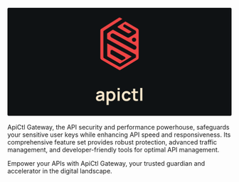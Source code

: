 ![ApiCtl Gateway logo overlaid on white](/profile/banner.png)

ApiCtl Gateway, the API security and performance powerhouse, safeguards your sensitive user keys while enhancing API speed and responsiveness. Its comprehensive feature set provides robust protection, advanced traffic management, and developer-friendly tools for optimal API management.

Empower your APIs with ApiCtl Gateway, your trusted guardian and accelerator in the digital landscape.

